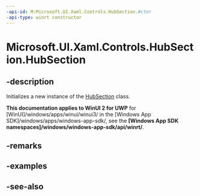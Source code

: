 ```yaml
---
-api-id: M:Microsoft.UI.Xaml.Controls.HubSection.#ctor
-api-type: winrt constructor
---
```


<!-- Method syntax
public HubSection()
-->

# Microsoft.UI.Xaml.Controls.HubSection.HubSection

## -description
Initializes a new instance of the [HubSection](hubsection.md) class.

**This documentation applies to WinUI 2 for UWP** for [WinUI]/windows/apps/winui/winui3/ in the [Windows App SDK]/windows/apps/windows-app-sdk/, see the **[Windows App SDK namespaces]/windows/windows-app-sdk/api/winrt/**.

## -remarks

## -examples

## -see-also

